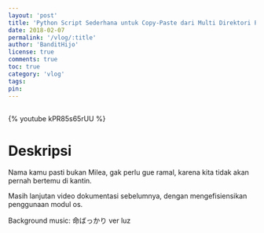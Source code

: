 ```yaml
---
layout: 'post'
title: 'Python Script Sederhana untuk Copy-Paste dari Multi Direktori Pt. 2'
date: 2018-02-07
permalink: '/vlog/:title'
author: 'BanditHijo'
license: true
comments: true
toc: true
category: 'vlog'
tags:
pin:
---
```


<div style="margin-top:30px;"></div>

{% youtube kPR85s65rUU %}

# Deskripsi

Nama kamu pasti bukan Milea, gak perlu gue ramal, karena kita tidak akan pernah bertemu di kantin.

Masih lanjutan video dokumentasi sebelumnya, dengan mengefisiensikan penggunaan modul os.

Background music: 命ばっかり ver luz
